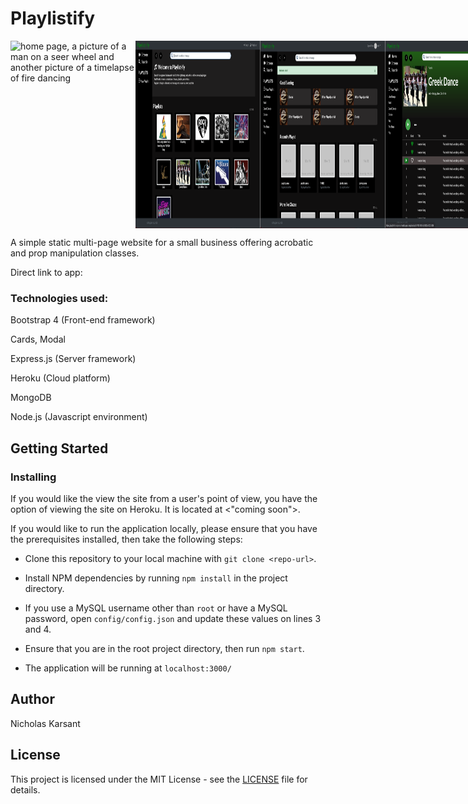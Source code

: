 # Playlistify

<div style="display: flex; justify-content: flex-start;">
<img src="images/landingpage.jpg" alt="home page, a picture of a man on a seer wheel and another picture of a timelapse of fire dancing" width="200" height="300"/>

<img src="images/homepage.jpg" alt="screenshot of classes offered, partial list" width="200" height="300"/>

<img src="images/loggedIn.jpg" alt="about page,lots of text, a black and white picture of a man riding a cyr wheel facing the camera with large windows close in the background" width="200" height="300"/>

<img src="images/playlist.jpg" alt="booking form page" width="200" height="300"/>

<img src="images/example4.jpg" alt="contact page/form" width="200" height="300"/>
</div>

A simple static multi-page website for a small business offering acrobatic and prop manipulation classes.  

Direct link to app:




### Technologies used:

Bootstrap 4 (Front-end framework)

Cards, Modal

Express.js (Server framework)

Heroku (Cloud platform)

MongoDB 

Node.js (Javascript environment)


## Getting Started



### Installing
If you would like the view the site from a user's point of view, you have the option of viewing the site on Heroku. It is located at <"coming soon">.
 
If you would like to run the application locally, please ensure that you have the prerequisites installed, then take the following steps:
- Clone this repository to your local machine with `git clone <repo-url>`.
- Install NPM dependencies by running `npm install` in the project directory.
- If you use a MySQL username other than `root` or have a MySQL password, open `config/config.json` and update these values on lines 3 and 4.

- Ensure that you are in the root project directory, then run `npm start`.
- The application will be running at `localhost:3000/`


## Author
Nicholas Karsant
## License
This project is licensed under the MIT License - see the [LICENSE](LICENSE.md) file for details.